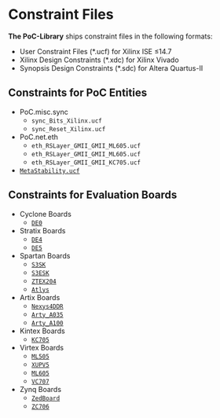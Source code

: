 # Constraint Files

**The PoC-Library** ships constraint files in the following formats:
 -  User Constraint Files (*.ucf) for Xilinx ISE &le;14.7
 -  Xilinx Design Constraints (*.xdc) for Xilinx Vivado
 -  Synopsis Design Constraints (*.sdc) for Altera Quartus-II

## Constraints for PoC Entities

 -  PoC.misc.sync
     - `sync_Bits_Xilinx.ucf`
     - `sync_Reset_Xilinx.ucf`
 -  PoC.net.eth
     - `eth_RSLayer_GMII_GMII_ML605.ucf`
     - `eth_RSLayer_GMII_GMII_ML605.ucf`
     - `eth_RSLayer_GMII_GMII_KC705.ucf`
 -  [`MetaStability.ucf`][ucf_MetaStability]


## Constraints for Evaluation Boards

 -  Cyclone Boards
     -  [`DE0`][brd_de0]
 -  Stratix Boards
     -  [`DE4`][brd_de4]
     -  [`DE5`][brd_de5]
 -  Spartan Boards
     -  [`S3SK`][brd_s3sk]
     -  [`S3ESK`][brd_s3esk]
     -  [`ZTEX204`][brd_ztex204]
     -  [`Atlys`][brd_atlys]
 -  Artix Boards
     -  [`Nexys4DDR`][brd_nexys4ddr]
     -  [`Arty_A035`][brd_arty_a035]
     -  [`Arty_A100`][brd_arty_a100]
 -  Kintex Boards
     -  [`KC705`][brd_kc705]
 -  Virtex Boards
     -  [`ML505`][brd_ml505]
     -  [`XUPV5`][brd_xupv5]
     -  [`ML605`][brd_ml605]
     -  [`VC707`][brd_vc707]
 -  Zynq Boards
     -  [`ZedBoard`][brd_zedboard]
     -  [`ZC706`][brd_zc706]



 [brd_de0]:					DE0
 [brd_de4]:					DE4
 [brd_de5]:					DE5
 [brd_s3sk]:				S3SK
 [brd_s3esk]:				S3ESK
 [brd_ztex204]:			ZTEX204
 [brd_atlys]:				ATLYS
 [brd_arty_a035]:       ARTY_A035
 [brd_arty_a100]:       ARTY_A100
 [brd_nexys4ddr]:       NEXYS4DDR
 [brd_kc705]:				KC705
 [brd_ml505]:				ML505
 [brd_xupv5]:				XUPV5
 [brd_ml605]:				ML605
 [brd_vc707]:				VC707
 [brd_zc706]:				ZC706
 [brd_zedboard]:			ZedBoard

 [ucf_MetaStability]:	MetaStability.ucf
